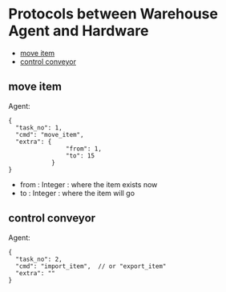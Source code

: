 # Protocols between Warehouse Agent and Hardware

- [move item](#move-item)
- [control conveyor](#control-conveyor)



## move item

Agent:
```json5
{
  "task_no": 1,  
  "cmd": "move_item",      
  "extra": {
                "from": 1,
                "to": 15 
            }    
}
```
- from : Integer : where the item exists now
- to : Integer : where the item will go

## control conveyor

Agent:
```json5
{
  "task_no": 2,  
  "cmd": "import_item",  // or "export_item"    
  "extra": "" 
}
```
